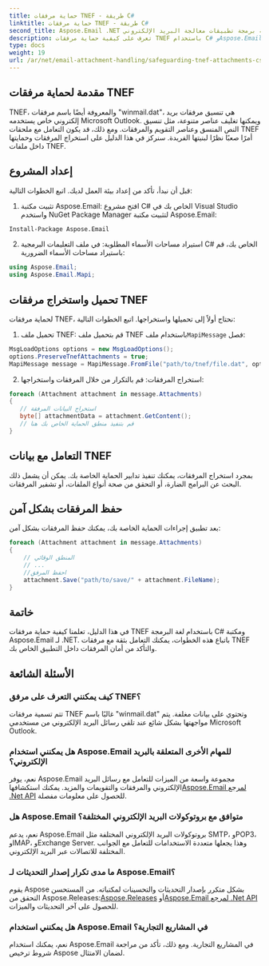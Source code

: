 ```yaml
---
title: حماية مرفقات TNEF - طريقة C#
linktitle: حماية مرفقات TNEF - طريقة C#
second_title: Aspose.Email .NET واجهة برمجة تطبيقات معالجة البريد الإلكتروني
description: تعرف على كيفية حماية مرفقات TNEF باستخدام C# وAspose.Email لـ .NET. دليل خطوة بخطوة مع كود المصدر متضمن.
type: docs
weight: 19
url: /ar/net/email-attachment-handling/safeguarding-tnef-attachments-csharp-method/
---
```


## مقدمة لحماية مرفقات TNEF

TNEF، والمعروفة أيضًا باسم مرفقات "winmail.dat"، هي تنسيق مرفقات بريد إلكتروني خاص يستخدمه Microsoft Outlook. ويمكنها تغليف عناصر متنوعة، مثل تنسيق النص المنسق وعناصر التقويم والمرفقات. ومع ذلك، قد يكون التعامل مع ملحقات TNEF أمرًا صعبًا نظرًا لبنيتها الفريدة. سنركز في هذا الدليل على استخراج المرفقات وحمايتها داخل ملفات TNEF.

## إعداد المشروع

قبل أن نبدأ، تأكد من إعداد بيئة العمل لديك. اتبع الخطوات التالية:

1. تثبيت مكتبة Aspose.Email: افتح مشروع C# الخاص بك في Visual Studio واستخدم NuGet Package Manager لتثبيت مكتبة Aspose.Email:

```bash
Install-Package Aspose.Email
```

2. استيراد مساحات الأسماء المطلوبة: في ملف التعليمات البرمجية C# الخاص بك، قم باستيراد مساحات الأسماء الضرورية:

```csharp
using Aspose.Email;
using Aspose.Email.Mapi;
```

## تحميل واستخراج مرفقات TNEF

لحماية مرفقات TNEF، نحتاج أولاً إلى تحميلها واستخراجها. اتبع الخطوات التالية:

1.  تحميل ملف TNEF: قم بتحميل ملف TNEF باستخدام ملف`MapiMessage` فصل:

```csharp
MsgLoadOptions options = new MsgLoadOptions();
options.PreserveTnefAttachments = true;
MapiMessage message = MapiMessage.FromFile("path/to/tnef/file.dat", options);
```

2. استخراج المرفقات: قم بالتكرار من خلال المرفقات واستخراجها:

```csharp
foreach (Attachment attachment in message.Attachments)
{
   // استخراج البيانات المرفقة
   byte[] attachmentData = attachment.GetContent();
   // قم بتنفيذ منطق الحماية الخاص بك هنا
}
```

## التعامل مع بيانات TNEF

بمجرد استخراج المرفقات، يمكنك تنفيذ تدابير الحماية الخاصة بك. يمكن أن يشمل ذلك البحث عن البرامج الضارة، أو التحقق من صحة أنواع الملفات، أو تشفير المرفقات.

## حفظ المرفقات بشكل آمن

بعد تطبيق إجراءات الحماية الخاصة بك، يمكنك حفظ المرفقات بشكل آمن:

```csharp
foreach (Attachment attachment in message.Attachments)
{
    // المنطق الوقائي
    // ...
    //احفظ المرفق
    attachment.Save("path/to/save/" + attachment.FileName);
}
```

## خاتمة

في هذا الدليل، تعلمنا كيفية حماية مرفقات TNEF باستخدام لغة البرمجة C# ومكتبة Aspose.Email لـ .NET. باتباع هذه الخطوات، يمكنك التعامل بثقة مع مرفقات TNEF والتأكد من أمان المرفقات داخل التطبيق الخاص بك.

## الأسئلة الشائعة

### كيف يمكنني التعرف على مرفق TNEF؟

تتم تسمية مرفقات TNEF غالبًا باسم "winmail.dat" وتحتوي على بيانات مغلفة. يتم مواجهتها بشكل شائع عند تلقي رسائل البريد الإلكتروني من مستخدمي Microsoft Outlook.

### هل يمكنني استخدام Aspose.Email للمهام الأخرى المتعلقة بالبريد الإلكتروني؟

 نعم، يوفر Aspose.Email مجموعة واسعة من الميزات للتعامل مع رسائل البريد الإلكتروني والمرفقات والتقويمات والمزيد. يمكنك استكشافها[Aspose.Email لمرجع .Net API](https://reference.aspose.com/email/net) للحصول على معلومات مفصلة.

### هل Aspose.Email متوافق مع بروتوكولات البريد الإلكتروني المختلفة؟

نعم، يدعم Aspose.Email بروتوكولات البريد الإلكتروني المختلفة مثل SMTP، وPOP3، وIMAP، وExchange Server. وهذا يجعلها متعددة الاستخدامات للتعامل مع الجوانب المختلفة للاتصالات عبر البريد الإلكتروني.

### ما مدى تكرار إصدار التحديثات لـ Aspose.Email؟

يقوم Aspose بشكل متكرر بإصدار التحديثات والتحسينات لمكتباته. من المستحسن التحقق من Aspose.Releases:[Aspose.Releases](https://releases.aspose.com/email/net/) أو[Aspose.Email لمرجع .Net API](https://reference.aspose.com/email/net) للحصول على آخر التحديثات والميزات.

### هل يمكنني استخدام Aspose.Email في المشاريع التجارية؟

نعم، يمكنك استخدام Aspose.Email في المشاريع التجارية. ومع ذلك، تأكد من مراجعة شروط ترخيص Aspose لضمان الامتثال.